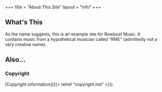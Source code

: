 +++
title = "About This Site"
layout = "info"
+++

## What's This

As the name suggests, this is an example site for Rowboat Music. It contains music from a hypothetical musician called "RME" (admittedly not a very creative name).

## Also...

### Copyright

[Copyright information]({{< relref "copyright.md" >}})